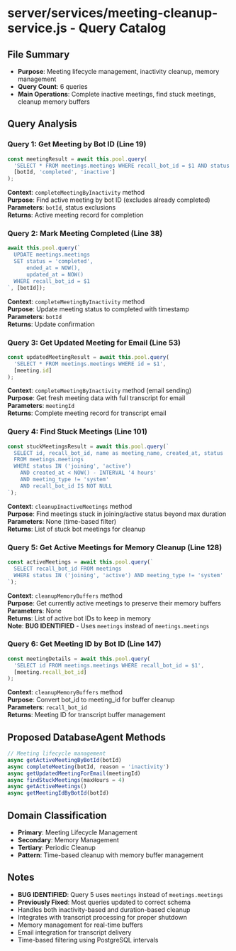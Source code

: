 # server/services/meeting-cleanup-service.js - Query Catalog

## File Summary
- **Purpose**: Meeting lifecycle management, inactivity cleanup, memory management
- **Query Count**: 6 queries
- **Main Operations**: Complete inactive meetings, find stuck meetings, cleanup memory buffers

## Query Analysis

### Query 1: Get Meeting by Bot ID (Line 19)
```javascript
const meetingResult = await this.pool.query(
  'SELECT * FROM meetings.meetings WHERE recall_bot_id = $1 AND status NOT IN ($2, $3)',
  [botId, 'completed', 'inactive']
);
```
**Context**: `completeMeetingByInactivity` method  
**Purpose**: Find active meeting by bot ID (excludes already completed)  
**Parameters**: `botId`, status exclusions  
**Returns**: Active meeting record for completion

### Query 2: Mark Meeting Completed (Line 38)
```javascript
await this.pool.query(`
  UPDATE meetings.meetings 
  SET status = 'completed',
      ended_at = NOW(),
      updated_at = NOW()
  WHERE recall_bot_id = $1
`, [botId]);
```
**Context**: `completeMeetingByInactivity` method  
**Purpose**: Update meeting status to completed with timestamp  
**Parameters**: `botId`  
**Returns**: Update confirmation

### Query 3: Get Updated Meeting for Email (Line 53)
```javascript
const updatedMeetingResult = await this.pool.query(
  'SELECT * FROM meetings.meetings WHERE id = $1',
  [meeting.id]
);
```
**Context**: `completeMeetingByInactivity` method (email sending)  
**Purpose**: Get fresh meeting data with full transcript for email  
**Parameters**: `meetingId`  
**Returns**: Complete meeting record for transcript email

### Query 4: Find Stuck Meetings (Line 101)
```javascript
const stuckMeetingsResult = await this.pool.query(`
  SELECT id, recall_bot_id, name as meeting_name, created_at, status
  FROM meetings.meetings
  WHERE status IN ('joining', 'active') 
    AND created_at < NOW() - INTERVAL '4 hours'
    AND meeting_type != 'system'
    AND recall_bot_id IS NOT NULL
`);
```
**Context**: `cleanupInactiveMeetings` method  
**Purpose**: Find meetings stuck in joining/active status beyond max duration  
**Parameters**: None (time-based filter)  
**Returns**: List of stuck bot meetings for cleanup

### Query 5: Get Active Meetings for Memory Cleanup (Line 128)
```javascript
const activeMeetings = await this.pool.query(`
  SELECT recall_bot_id FROM meetings
  WHERE status IN ('joining', 'active') AND meeting_type != 'system'
`);
```
**Context**: `cleanupMemoryBuffers` method  
**Purpose**: Get currently active meetings to preserve their memory buffers  
**Parameters**: None  
**Returns**: List of active bot IDs to keep in memory  
**Note**: **BUG IDENTIFIED** - Uses `meetings` instead of `meetings.meetings`

### Query 6: Get Meeting ID by Bot ID (Line 147)
```javascript
const meetingDetails = await this.pool.query(
  'SELECT id FROM meetings.meetings WHERE recall_bot_id = $1',
  [meeting.recall_bot_id]
);
```
**Context**: `cleanupMemoryBuffers` method  
**Purpose**: Convert bot_id to meeting_id for buffer cleanup  
**Parameters**: `recall_bot_id`  
**Returns**: Meeting ID for transcript buffer management

## Proposed DatabaseAgent Methods

```javascript
// Meeting lifecycle management
async getActiveMeetingByBotId(botId)
async completeMeeting(botId, reason = 'inactivity')
async getUpdatedMeetingForEmail(meetingId)
async findStuckMeetings(maxHours = 4)
async getActiveMeetings()
async getMeetingIdByBotId(botId)
```

## Domain Classification
- **Primary**: Meeting Lifecycle Management
- **Secondary**: Memory Management
- **Tertiary**: Periodic Cleanup
- **Pattern**: Time-based cleanup with memory buffer management

## Notes
- **BUG IDENTIFIED**: Query 5 uses `meetings` instead of `meetings.meetings`
- **Previously Fixed**: Most queries updated to correct schema
- Handles both inactivity-based and duration-based cleanup
- Integrates with transcript processing for proper shutdown
- Memory management for real-time buffers
- Email integration for transcript delivery
- Time-based filtering using PostgreSQL intervals